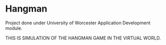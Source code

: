 # Hangman

Project done under University of Worcester Application Development module.

THIS IS  SIMULATION OF THE HANGMAN GAME IN THE VIRTUAL WORLD.
